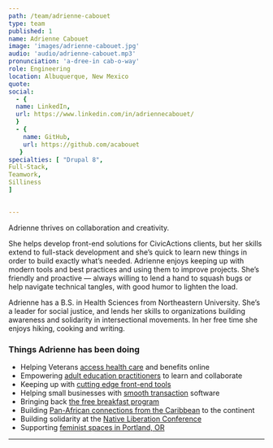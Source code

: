 ```yaml
---
path: /team/adrienne-cabouet
type: team
published: 1
name: Adrienne Cabouet
image: 'images/adrienne-cabouet.jpg'
audio: 'audio/adrienne-cabouet.mp3'
pronunciation: 'a-dree-in cab-o-way'
role: Engineering
location: Albuquerque, New Mexico
quote: 
social: 
  - {
  name: LinkedIn,
  url: https://www.linkedin.com/in/adriennecabouet/
  }
  - {
    name: GitHub,
    url: https://github.com/acabouet
   }
specialties: [ "Drupal 8",
Full-Stack,
Teamwork,
Silliness 
]

  
---
```


Adrienne thrives on collaboration and creativity.

She helps develop front-end solutions for CivicActions clients, but her skills extend to full-stack development and she’s quick to learn new things in order to build exactly what’s needed. Adrienne enjoys keeping up with modern tools and best practices and using them to improve projects. She’s friendly and proactive — always willing to lend a hand to squash bugs or help navigate technical tangles, with good humor to lighten the load.

Adrienne has a B.S. in Health Sciences from Northeastern University. She’s a leader for social justice, and lends her skills to organizations building awareness and solidarity in intersectional movements. In her free time she enjoys hiking, cooking and writing. 




### Things Adrienne has been doing
* Helping Veterans [access health care](https://civicactions.com/case-study/va-cms-modernization) and benefits online
* Empowering [adult education practitioners](https://civicactions.com/case-study/lincs) to learn and collaborate
* Keeping up with [cutting edge front-end tools](https://events.drupal.org/baltimore2017/sessions/decoupled-drupal-and-angular-2)
* Helping small businesses with [smooth transaction](https://www.lavu.com/) software
* Bringing back [the free breakfast program](https://www.opb.org/news/article/portland-group-revives-civil-rights-era-breakfast-program/)
* Building [Pan-African connections from the Caribbean](http://aaprpnewmexico.org/) to the continent
* Building solidarity at the [Native Liberation Conference](https://therednation.org/2018/06/20/native-liberation-conference-2018/)
* Supporting [feminist spaces in Portland, OR](https://inotherwords.org/)


-------------------------------

